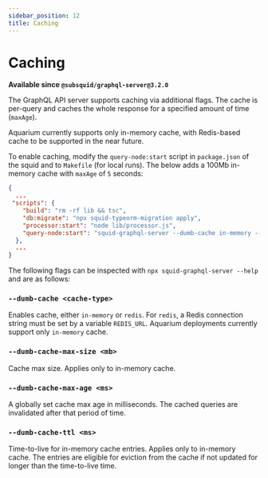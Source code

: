 ```yaml
---
sidebar_position: 12
title: Caching
---
```


# Caching 

**Available since `@subsquid/graphql-server@3.2.0`**

The GraphQL API server supports caching via additional flags. The cache is per-query and caches the whole response for a specified amount of time (`maxAge`).

Aquarium currently supports only in-memory cache, with Redis-based cache to be supported in the near future.

To enable caching, modify the `query-node:start` script in `package.json` of the squid and to `Makefile` (for local runs). The below adds a 100Mb in-memory cache with `maxAge` of `5` seconds:

```json title=package.json
{
  ... 
 "scripts": {
    "build": "rm -rf lib && tsc",
    "db:migrate": "npx squid-typeorm-migration apply",
    "processor:start": "node lib/processor.js",
    "query-node:start": "squid-graphql-server --dumb-cache in-memory --dumb-cache-ttl 5000 --dumb-cache-size 100 --dumb-cache-max-age 5000"
  },
  ...
}
```

The following flags can be inspected with `npx squid-graphql-server --help` and are as follows:

### `--dumb-cache <cache-type>`

Enables cache, either `in-memory` or `redis`. For `redis`, a Redis connection string must be set by a variable `REDIS_URL`. Aquarium deployments currently support only `in-memory` cache.

### `--dumb-cache-max-size <mb>`

Cache max size. Applies only to in-memory cache.

### `--dumb-cache-max-age <ms>`

A globally set cache max age in milliseconds. The cached queries are invalidated after that period of time.

### `--dumb-cache-ttl <ms>`

Time-to-live for in-memory cache entries. Applies only to in-memory cache. The entries are eligible for eviction from the cache if not updated for longer than the time-to-live time.